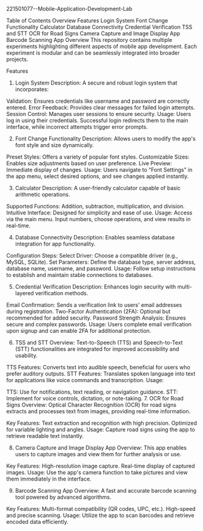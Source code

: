  221501077--Mobile-Application-Development-Lab

Table of Contents
Overview
Features
Login System
Font Change Functionality
Calculator
Database Connectivity
Credential Verification
TSS and STT
OCR for Road Signs
Camera Capture and Image Display App
Barcode Scanning App
Overview
This repository contains multiple experiments highlighting different aspects of mobile app development.
Each experiment is modular and can be seamlessly integrated into broader projects.

Features
1. Login System
Description: A secure and robust login system that incorporates:

Validation: Ensures credentials like username and password are correctly entered.
Error Feedback: Provides clear messages for failed login attempts.
Session Control: Manages user sessions to ensure security.
Usage:
Users log in using their credentials. Successful login redirects them to the main interface, while incorrect attempts trigger error prompts.

2. Font Change Functionality
Description: Allows users to modify the app's font style and size dynamically.

Preset Styles: Offers a variety of popular font styles.
Customizable Sizes: Enables size adjustments based on user preference.
Live Preview: Immediate display of changes.
Usage:
Users navigate to "Font Settings" in the app menu, select desired options, and see changes applied instantly.

3. Calculator
Description: A user-friendly calculator capable of basic arithmetic operations.

Supported Functions: Addition, subtraction, multiplication, and division.
Intuitive Interface: Designed for simplicity and ease of use.
Usage:
Access via the main menu. Input numbers, choose operations, and view results in real-time.

4. Database Connectivity
Description: Enables seamless database integration for app functionality.

Configuration Steps:
Select Driver: Choose a compatible driver (e.g., MySQL, SQLite).
Set Parameters: Define the database type, server address, database name, username, and password.
Usage:
Follow setup instructions to establish and maintain stable connections to databases.

5. Credential Verification
Description: Enhances login security with multi-layered verification methods.

Email Confirmation: Sends a verification link to users' email addresses during registration.
Two-Factor Authentication (2FA): Optional but recommended for added security.
Password Strength Analysis: Ensures secure and complex passwords.
Usage:
Users complete email verification upon signup and can enable 2FA for additional protection.

6. TSS and STT
Overview: Text-to-Speech (TTS) and Speech-to-Text (STT) functionalities are integrated for improved accessibility and usability.

TTS Features: Converts text into audible speech, beneficial for users who prefer auditory outputs.
STT Features: Translates spoken language into text for applications like voice commands and transcription.
Usage:

TTS: Use for notifications, text reading, or navigation guidance.
STT: Implement for voice controls, dictation, or note-taking.
7. OCR for Road Signs
Overview: Optical Character Recognition (OCR) for road signs extracts and processes text from images, providing real-time information.

Key Features:
Text extraction and recognition with high precision.
Optimized for variable lighting and angles.
Usage:
Capture road signs using the app to retrieve readable text instantly.

8. Camera Capture and Image Display App
Overview: This app enables users to capture images and view them for further analysis or use.

Key Features:
High-resolution image capture.
Real-time display of captured images.
Usage:
Use the app's camera function to take pictures and view them immediately in the interface.

9. Barcode Scanning App
Overview: A fast and accurate barcode scanning tool powered by advanced algorithms.

Key Features:
Multi-format compatibility (QR codes, UPC, etc.).
High-speed and precise scanning.
Usage:
Utilize the app to scan barcodes and retrieve encoded data efficiently.
